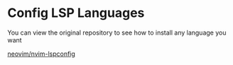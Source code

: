 # Config LSP Languages
You can view the original repository to see how to install any language you want

[neovim/nvim-lspconfig](https://github.com/neovim/nvim-lspconfig)


